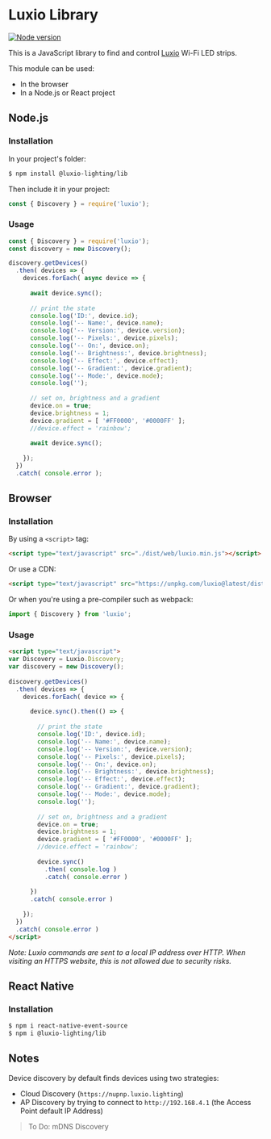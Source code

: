 # Luxio Library

[![Node version](https://img.shields.io/npm/v/@luxio-lighting/lib.svg)](https://www.npmjs.com/package/@luxio-lighting/lib)

This is a JavaScript library to find and control [Luxio](https://luxio.lighting) Wi-Fi LED strips.

This module can be used:

* In the browser
* In a Node.js or React project

## Node.js

### Installation

In your project's folder:

```bash
$ npm install @luxio-lighting/lib
```

Then include it in your project:

```javascript
const { Discovery } = require('luxio');
```

### Usage

```javascript
const { Discovery } = require('luxio');
const discovery = new Discovery();

discovery.getDevices()
  .then( devices => {
    devices.forEach( async device => {
      
      await device.sync();
      
      // print the state
      console.log('ID:', device.id);
      console.log('-- Name:', device.name);
      console.log('-- Version:', device.version);
      console.log('-- Pixels:', device.pixels);
      console.log('-- On:', device.on);
      console.log('-- Brightness:', device.brightness);
      console.log('-- Effect:', device.effect);
      console.log('-- Gradient:', device.gradient);
      console.log('-- Mode:', device.mode);
      console.log('');
      
      // set on, brightness and a gradient
      device.on = true;
      device.brightness = 1;
      device.gradient = [ '#FF0000', '#0000FF' ];
      //device.effect = 'rainbow';
      
      await device.sync();
      
    });
  })
  .catch( console.error );
```

## Browser

### Installation

By using a `<script>` tag:

```html
<script type="text/javascript" src="./dist/web/luxio.min.js"></script>
```

Or use a CDN:

```html
<script type="text/javascript" src="https://unpkg.com/luxio@latest/dist/web/luxio.min.js"></script>
```

Or when you're using a pre-compiler such as webpack:

```javascript
import { Discovery } from 'luxio';
```

### Usage

```html
<script type="text/javascript">
var Discovery = Luxio.Discovery;
var discovery = new Discovery();
  
discovery.getDevices()
  .then( devices => {
    devices.forEach( device => {
      
      device.sync().then(() => {
      
        // print the state
        console.log('ID:', device.id);
        console.log('-- Name:', device.name);
        console.log('-- Version:', device.version);
        console.log('-- Pixels:', device.pixels);
        console.log('-- On:', device.on);
        console.log('-- Brightness:', device.brightness);
        console.log('-- Effect:', device.effect);
        console.log('-- Gradient:', device.gradient);
        console.log('-- Mode:', device.mode);
        console.log('');
        
        // set on, brightness and a gradient
        device.on = true;
        device.brightness = 1;
        device.gradient = [ '#FF0000', '#0000FF' ];
        //device.effect = 'rainbow';
        
        device.sync()
          .then( console.log )
          .catch( console.error )
      
      })
      .catch( console.error )
      
    });
  })
  .catch( console.error )
</script>
```

*Note: Luxio commands are sent to a local IP address over HTTP. When visiting an HTTPS website, this is not allowed due to security risks.*

## React Native

### Installation

```bash
$ npm i react-native-event-source
$ npm i @luxio-lighting/lib
```

## Notes

Device discovery by default finds devices using two strategies: 

* Cloud Discovery (`https://nupnp.luxio.lighting`)
* AP Discovery by trying to connect to `http://192.168.4.1` (the Access Point default IP Address)

> To Do: mDNS Discovery